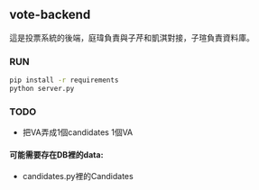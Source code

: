 ## vote-backend
這是投票系統的後端，庭瑋負責與子芹和凱淇對接，子瑄負責資料庫。

### RUN
```bash
pip install -r requirements
python server.py
```


### TODO
- 把VA弄成1個candidates 1個VA


#### 可能需要存在DB裡的data: 
- candidates.py裡的Candidates

